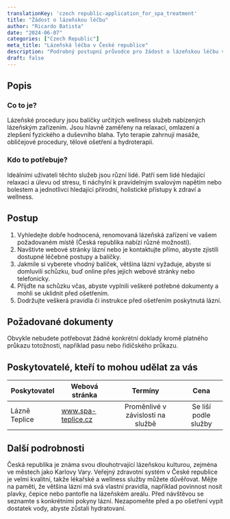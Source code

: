 ```yaml
---
translationKey: 'czech republic-application_for_spa_treatment'
title: "Žádost o lázeňskou léčbu"
author: "Ricardo Batista"
date: "2024-06-07"
categories: ["Czech Republic"]
meta_title: "Lázeňská léčba v České republice"
description: "Podrobný postupní průvodce pro žádost o lázeňskou léčbu v České republice."
draft: false
---
```


## Popis
### Co to je?
Lázeňské procedury jsou balíčky určitých wellness služeb nabízených lázeňským zařízením. Jsou hlavně zaměřeny na relaxaci, omlazení a zlepšení fyzického a duševního blaha. Tyto terapie zahrnují masáže, obličejové procedury, tělové ošetření a hydroterapii.

### Kdo to potřebuje?
Ideálními uživateli těchto služeb jsou různí lidé. Patří sem lidé hledající relaxaci a úlevu od stresu, ti náchylní k pravidelným svalovým napětím nebo bolestem a jednotlivci hledající přírodní, holistické přístupy k zdraví a wellness.

## Postup
1. Vyhledejte dobře hodnocená, renomovaná lázeňská zařízení ve vašem požadovaném místě (Česká republika nabízí různé možnosti).
2. Navštivte webové stránky lázní nebo je kontaktujte přímo, abyste zjistili dostupné léčebné postupy a balíčky.
3. Jakmile si vyberete vhodný balíček, většina lázní vyžaduje, abyste si domluvili schůzku, buď online přes jejich webové stránky nebo telefonicky.
4. Přijďte na schůzku včas, abyste vyplnili veškeré potřebné dokumenty a mohli se uklidnit před ošetřením.
5. Dodržujte veškerá pravidla či instrukce před ošetřením poskytnutá lázní.

## Požadované dokumenty
Obvykle nebudete potřebovat žádné konkrétní doklady kromě platného průkazu totožnosti, například pasu nebo řidičského průkazu.

## Poskytovatelé, kteří to mohou udělat za vás

| Poskytovatel    |     Webová stránka     |     Termíny    |    Cena   |
| --------------- | --------------- |  :-------------: | :-------------: |
| Lázně Teplice      |  www.spa-teplice.cz     |   Proměnlivé v závislosti na službě    |  Se liší podle služby     |

## Další podrobnosti
Česká republika je známa svou dlouhotrvající lázeňskou kulturou, zejména ve městech jako Karlovy Vary. Veřejný zdravotní systém v České republice je velmi kvalitní, takže lékařské a wellness služby můžete důvěřovat. Mějte na paměti, že většina lázní má svá vlastní pravidla, například povinnost nosit plavky, čepice nebo pantofle na lázeňském areálu. Před návštěvou se seznamte s konkrétními pokyny lázní. Nezapomeňte před a po ošetření vypít dostatek vody, abyste zůstali hydratovaní.
